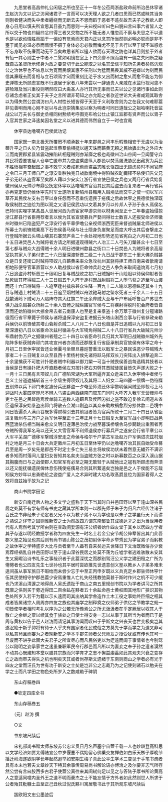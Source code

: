 <!-- { "loadSidebar": true } -->
　　九思堂者高昌仲礼公闲居之所也至正十一年冬公莅两浙盐政命前所治邑休寜诸生赵汸为文以记之汸闻诸君子一言而可以决天理人欲之几者曰思而已然或昧其当务则刚者健决而失中柔者纒绕而无断去夫不思而蹈于恶者不逺矣故吾夫子之教欲人即身心日用以慎夫所宜思其目虽九而思则一夫曰视曰听曰色曰貎曰言曰事六者皆人之所以交于物也曰疑曰忿曰得三者又交物之所不能无者人惟忽而不察与夫思之不以道也是以欲动情胜而蹈于一偏设有觉焉而天君内正以念其所当然则必明必聪而是非不壅于闻见必温必恭而惰慢不摄于身体必忠必敬而悔尤不见于言行以至于疑不滋惑忿不忘身取不伤亷而动无不当矣故思者所以遏人欲而存天理之防也详其目则接于外者有恒一其心则主于中者不二譬如明镜在室上下四旁靡不照而岂有一偏之失罔断之疑哉自古圣贤所示修身为政之要莫切于此公能取之以名其堂信乎知所先务者矣然汸观公之治休寜也不姑息以为寛而民懐其惠不任刑以为猛而民畏其威不避嫌以为刻而民信其亷既去而复相与立石颂焉字刓而重刻比沦于水又出而树之愈乆而愈不能忘为御史弹核无所顾虑言既不行退居于家者八年未尝以一辞通贵人亲戚在水监行视河患不避险艰及当兴重役则喟然叹曰大禹圣人亦行其所无事而已夫以公之见诸行事如此则存诸念虑者正矣其于夫子之言所谓非苟知之亦允蹈之者欤近世论大夫者咸观其取舎以为得失然公尝谓汸曰凡人材性长短皆得于天至于义利取舎则为之在我又何难耶葢非见善明而用心刚不足以与此岂崇猜集忌以察为明者可同日道哉公之祖哈喇托音监战公以万夫长与御史丞相同树勲绩考呼图克布哈公仕止镇江监郡有贤声而公以胄子入官其世家之泽逺矣因名堂之义以进其德而伟然自立于一时也宜哉

　　休寜县达噜噶齐巴侯武功记

　　国家既一南北极天所覆罔不顺承数十年来郡邑之间丰乐暇豫相安于无虞以为治葢升平之日乆矣乃昔盗起淮蔡羣偷相挺以逋天诛而蕲黄无頼之民始蠭出为之外应大江而南要郡紧县皆震动摧陷转相冦贼则亦渐靡之极也哉徽州治山谷间一旦闻警守弃其民将委要害居人仓卒亡匿市井为空盗乘虚纵入郡邑以焚荡屠洗胁民出藏货为兵民不胜愤相率奋起图之事不效举义者咸死焉而盗益恣睢长驱四出无顾虑矣时不闻官府之令巳三月王师自严之淳安乗胜独克日战歙南境中得陷贼农甿輙释不杀使归告父兄子弟无轻从盗官军至矣郡人藉以少安实江浙行省宣使巴侯之兵也又两月行省兵始复徽州侯从元帅沙布鼎公抚定休寜以达噜噶齐官治其民其后盗去而复来者一再行省兵亦再克定皆仍侯休寜先时军士遂所复新陷州县輙用入贼境法而交午之使一切以军兴草芥其民侯左支右吾寜以身任怨而不忍重伤遗民于疮痍之后故休寜之民德侯独深既取侯制胜之迹绘为图以观之又请记侯武功以文着其岁月以传邦人子孙于永乆焉侯名巴特玛实哩字某髙昌人世居河西为贵宦家早游京师以材勇闻至正十二年春盗始侵掠浙江郡县行省臣用荐者言以侯为其省宣使募兵严婺间得壮士数百人还报受命济师徽州时徽州已陷盗犯严之淳安行省平章伊噜公亲视师浙西宪臣来督战贼屡北师进侯以所募士为前锋贼乗髙下石伤侯善马侯与壮士隠身负崖聚足而度大呼出其后奋撃走之行登贼所据云头塔山壊其石寨焚庐舎二十余处视地形势还见省宪白之六月初二日也十五日进焚邑人为贼将者方请之所据道观得贼六人冶工二人弓矢刀鎗甚众十七日至第七都与贼众大战得贼十余人明日进徽州歙县之街口二十日焚邑人为贼将者余高居室执其家人子弟付吏二十六日至深渡斩首二级二十九日战于郡东三十里大佛杀贼甚众是日复还街口时贼将项奴儿自蕲黄来率众急攻杭州其骁将拒王师自南来者歙南请相地形便导官军置营以乡人助战侯以省臣命帅兵赴之邑人争负米取间道饷焉七月初六日追盗孙村斩首三十级明日复与贼战败之初六日贼据叶干山险阻以待侯仰射者皆坠死破其阵得贼三人十三日贼五千人阵于逢村既战射贼将二人堕马获之追至岑山渡而还十六日得贼将一人追至逢村擒杀甚众生降一百九十二人喻以恩德纵还其乡十九日与贼遇上村贼溃二十三日追至烟村贼以舟渡驰马射之坠水死者三千余人二十五日战歙浦岭下贼可万人陷阵夺其大红旗二午还余岸贼大至与千户布延呼鲁百户苏世杰俱力战杀贼甚众所射三十余人皆殪之贼纵围官军侯与二将疾射得脱时犯会府者皆自溃而还始陷徽州大掠金帛去者云南康人也至是复来羣盗十余万萃于徽州复分冦诸路俄而行省平章薨于师侯与诸将退保淳安盗复进据云头塔山淛西佥事与行省叅政亲勒兵侯仍以前锋破其塔山砦射杀贼二人八月二十八日也自是并日追贼以九月初三日复至深渡初八日以省臣命次兹村循进与大军犄角得贼二人十八日行省兵大破贼元帅沙布鼎射伪万户之据徽州者殪之二十四日以省臣命引兵归其大军明日战贼徽州城外先陷阵多斩获贼奔祁门其攻宣州者亦溃而还郡既复行省臣承制具官故侯有休寜之命十月初二日至休寜民皆还业侯櫜弓坐槊旦暮廵警重法以戢军士之暴民诛恶少导贼残大家者二十三日贼复以众至县西十里杨村侯先诸将跃马挥双长刀突阵出入排撃追奔二十余里擒获不可胜计扑耙者贼中利器以御刀槊一可当十贼畏侯善战每选精其技者以当侯是日有操扑耙大呼直趋者侯左刃按扑耙右刃劈其首贼徒属目皆失声遂大败之十一月十三日民有言项奴儿自广德陷常湖为大军所逼弃其众迯来已入休寜境中者侯与邑义士分道遮捕斩首三十余级生得项奴儿及其将二人妇女二马四骡一银牌一伪符牒五别帅以兵下祁门未定遽分兵还黟盗一夕奄至师溃还休寜黎明侯闻贼至即彀弓上马迎战时大雾四塞咫尺不辨人马盗由邑西绕南门取东门同时大呼齐入我军无营栅帅与吏士在邑之民皆遁焉侯单骑去盗数人追蹑且及侯回刃拟之盗不敢迫复徐去间道从省臣退保淳安始羣盗出祁门将散去会湖口剧盗以其众来助故祸愈烈分掠休歙二邑境中同日皆遍杀人满山谷既多得财稍引去其前冦者皆为官兵所败十二月二十四日从省臣进复徽州与三万户之兵军休寜至正十三年正月十七日贼复大至官军战小却明日战邑西蓝渡杀伤相当贼来愈众又明日遂薄邑治侯力战至暮溪桥壊舎马歩鬬跳出重围者再夺贼所得我军名马以还天又大雪官军不利师退侯亦行募兵严之遂安会行省平章公以大军平芜湖广德移军撃贼淳安走之命侯与格尔千户蒙古军及赵万户军俱进次兹村烟村之地是月三十日会大兵定徽州三月初五日至休寜仍以达噜噶齐治其民自始受命募兵至是周一岁矣先是郡邑不时定士多亡失三易主将故侯功状未着然意无纎芥不满识者多知而村落间儿童妇女皆知其名矣夫当盗贼方张之时以新募数百之众深入溪山据其胸腹而日与之战使郡人知官军有必至之期无敢轻于从贼他出之冦有所顾虑而奔溃以还又能抚循遗民俾休息伤残使疮痍易合则其所繋逺矣岂独是邑之人于侯能不忘哉矧侯方妙年以忠勇絶伦之姿益广爱人之术异时建大功名取髙爵显位为国家着得人之效将自兹始乎故为之记

　　商山书院学田记

　　新安自南迁后人物之多文学之盛称于天下当其时自井邑田野以至于逺山深谷民居之处莫不有学有师有书史之藏其学所本则一以郡先师子朱子为归凡六经传注诸子百氏之书非经朱子论定者父兄不以为教子弟不以为学也是以朱子之学虽行天下而讲之熟说之详守之固则惟新安之士为然故四方谓东南邹鲁其成德达才之出为当世用者代有人焉然考其学所由则在宣政间婺源有汪公绍者始作四友堂于其乡以居四方学者其子存遂以明经教授学者称为四友先生一时名士若金公安节胡公伸辈皆出其门此吾郡义塾之始见也其后则有尚书锡山陈公之茂初尉休寜命乡举秀民为学官弟子而躬教之故休寜之学特盛岁大比与贡者至千人葢有自来矣迨夫世降日下文治既微俗亦少衰焉荐经祸乱自井邑田野以至于逺山深谷民居之处莫不荡为丘墟学者逃难骇散未安其生又奚暇治诗书礼乐之事哉识者于此葢深忧之而郡别驾汪公义学之建田租之广所为惓惓者也公四友先生七世孙也其平居时尝欲推先世遗意创义塾以教乡人子弟多难未遑间虽从事军旅日不暇给而未尝少忘于中至正丙申岁既以义兵克定乡郡驻师休寜什伍其民使相守护郡邑葢少安焉重惟人亡礼失经残教弛莫甚于斯时作兴之机不可少缓也乃求溪山清邃之地得邑人吴氏遗趾于商山之南五里规创书院以为学者讲习之所其既廪之供则买于旁近得田二百余畆在黟者五十余畆命邑士黄权图其地形广狭识其物色处所岁入若干为籍以示乆逺而司其出纳其学舎造作土木工役之事始终巨细之相其成者皆属诸宗人周周亦四友之族也其庙学之制释奠之仪师弟子供亿之节教学之规一切皆使学者相时考礼以序为之公若无所豫焉公之所尤汲汲者在乎定厥居以収其人于散亡之余继之粟以续其食于族处之日使士得安身一志以从事于其所当为者而已于是周与黄权以告于邑人赵汸而请记其事汸闻而叹曰于乎斯文之兴丧天也世变极矣岂其遂泯絶于斯乎抑将有待于人乎夫有国家者化民成俗之方莫先于学而学之为道又非可以私意茍且而妄为之者矧新安之学本乎郡先师者父兄师友之授受犹或有传也其可一旦废而不讲乎此固大夫君子之所宜尽心而凡民俗吏以为迂逺而阔于事情者也今别驾公以刚明之姿承家世之逺虽兼职军民令行郡邑而凡所以为妻妾之奉子孙之遗者漠然不动其心既建知本堂以膳其宗族而兴学育才之志不懈益虔葢如此其观夫兴衰之变存亡之故而审夫得失之机也明矣天其或者尚存斯文遗绪于东南则商山之学者必有光于四友之堂而汪氏为世有功于新安之士矣是岂非公之志哉乃为之记使刻诸石以勉夫在学之士而凡学田之物色处所岁入之数咸勒于碑阴

　　东山存稿巻四

 
　　●钦定四库全书

　　东山存稿巻五

　　（元）赵汸 撰

　　○文

　　书东坡尺牍后

　　宋礼部尚书赠太师东坡苏公忠义贯日月名声塞宇宙葢千载一人也妙龄登高科思以文学经济如贾太傅陆宣公中岁偃蹇不偶始留心佛乗交友禅伯如白乐天栁子厚晚节播迁岭海遂欲阴学长年起然遐举如安期生梅子真此公平生学术三变见于手笔书疏者具有本末也若夫文章妙天下特其余事传周易尚书解论语亦博洽之及尔要非志气所存然公尝有言曰胶西多古君子使葢公真徃来其间轼何足以见之与答陆子厚书所论黄高人之意适同噫内圣外王之道不明而豪杰之士不能忘情于方外者如此然则世人所求于公者殆其粃糠土苴至正己丑秋过倪氏黟川寓居敬书此于其所观东坡尺牍后

　　跋欧阳文忠公墨迹后

